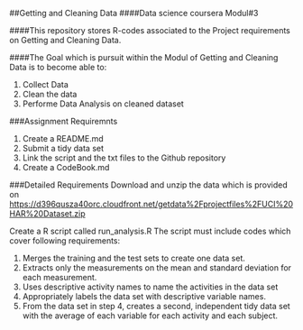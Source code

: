 ##Getting and Cleaning Data
####Data science coursera Modul#3

####This repository stores R-codes associated to the Project requirements on Getting and Cleaning Data.

####The Goal which is pursuit within the Modul of Getting and Cleaning Data is to become able to:
1. Collect Data
2. Clean the data
3. Performe Data Analysis on cleaned dataset


###Assignment Requiremnts
1. Create a README.md
2. Submit a tidy data set 
3. Link the script and the txt files to the Github repository
4. Create a CodeBook.md

###Detailed Requirements
Download and unzip the data which is provided on https://d396qusza40orc.cloudfront.net/getdata%2Fprojectfiles%2FUCI%20HAR%20Dataset.zip 

Create a R script called run_analysis.R
The script must include codes which cover following requirements:

1.  Merges the training and the test sets to create one data set.
2.  Extracts only the measurements on the mean and standard deviation for each measurement. 
3.  Uses descriptive activity names to name the activities in the data set
4.  Appropriately labels the data set with descriptive variable names. 
5.  From the data set in step 4, creates a second, independent tidy data set with the average of each variable for each activity and each subject.






